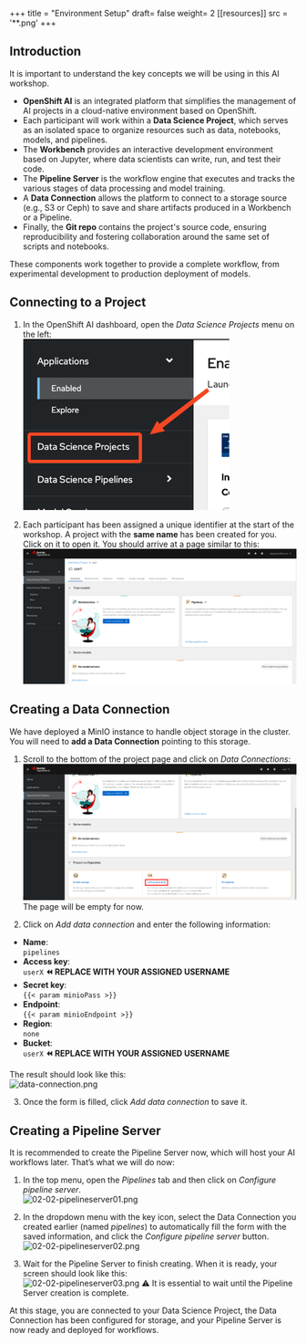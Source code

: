 +++
title = "Environment Setup"
draft= false
weight= 2
[[resources]]
  src = '**.png'
+++

## Introduction

It is important to understand the key concepts we will be using in this AI workshop.

* **OpenShift AI** is an integrated platform that simplifies the management of AI projects in a cloud-native environment based on OpenShift.
* Each participant will work within a **Data Science Project**, which serves as an isolated space to organize resources such as data, notebooks, models, and pipelines.  
* The **Workbench** provides an interactive development environment based on Jupyter, where data scientists can write, run, and test their code.  
* The **Pipeline Server** is the workflow engine that executes and tracks the various stages of data processing and model training.  
* A **Data Connection** allows the platform to connect to a storage source (e.g., S3 or Ceph) to save and share artifacts produced in a Workbench or a Pipeline.  
* Finally, the **Git repo** contains the project's source code, ensuring reproducibility and fostering collaboration around the same set of scripts and notebooks.

These components work together to provide a complete workflow, from experimental development to production deployment of models.

## Connecting to a Project

1. In the OpenShift AI dashboard, open the *Data Science Projects* menu on the left:  
![02-02-ds-proj-nav](02-02-ds-proj-nav.png)

2. Each participant has been assigned a unique identifier at the start of the workshop. A project with the **same name** has been created for you. Click on it to open it. You should arrive at a page similar to this:  
![project-empty-state](project-empty-state.png)

## Creating a Data Connection

We have deployed a MinIO instance to handle object storage in the cluster. You will need to **add a Data Connection** pointing to this storage.

1. Scroll to the bottom of the project page and click on *Data Connections*:  
![02-02-add-dc.png](02-02-add-dc.png)  
The page will be empty for now.

2. Click on *Add data connection* and enter the following information:
- **Name**:  
```pipelines```
- **Access key**:  
```userX```  **⏪ REPLACE WITH YOUR ASSIGNED USERNAME**
- **Secret key**:  
```{{< param minioPass >}}```
- **Endpoint**:  
```{{< param minioEndpoint >}}```
- **Region**:  
```none```
- **Bucket**:  
```userX```  **⏪ REPLACE WITH YOUR ASSIGNED USERNAME**

The result should look like this:  
![data-connection.png](data-connection.png)

3. Once the form is filled, click *Add data connection* to save it.

## Creating a Pipeline Server

It is recommended to create the Pipeline Server now, which will host your AI workflows later. That’s what we will do now:  

1. In the top menu, open the *Pipelines* tab and then click on *Configure pipeline server*.  
![02-02-pipelineserver01.png](02-02-pipelineserver01.png)

2. In the dropdown menu with the key icon, select the Data Connection you created earlier (named *pipelines*) to automatically fill the form with the saved information, and click the *Configure pipeline server* button.  
![02-02-pipelineserver02.png](02-02-pipelineserver02.png)

3. Wait for the Pipeline Server to finish creating. When it is ready, your screen should look like this:  
![02-02-pipelineserver03.png](02-02-pipelineserver03.png)
⚠️ It is essential to wait until the Pipeline Server creation is complete.

At this stage, you are connected to your Data Science Project, the Data Connection has been configured for storage, and your Pipeline Server is now ready and deployed for workflows.

